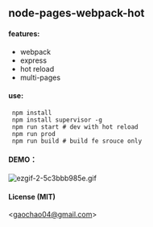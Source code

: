 ## node-pages-webpack-hot

#### features:

* webpack
* express
* hot reload
* multi-pages

#### use:

```
 npm install
 npm install supervisor -g
 npm run start # dev with hot reload
 npm run prod
 npm run build # build fe srouce only
```

#### DEMO：
![ezgif-2-5c3bbb985e.gif](http://upload-images.jianshu.io/upload_images/4780891-363b0057bf604e56.gif?imageMogr2/auto-orient/strip)


#### License (MIT)
<[gaochao04@gmail.com](mailto:gaochao04@gmail.com)>
